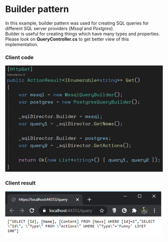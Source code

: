 # Builder pattern

In this example, builder pattern was used for creating SQL queries for different SQL server providers (*Mssql* and *Postgres*).  
Builder is useful for creating things which have many types and properties.  
Please look on **QueryController.cs** to get better view of this implementation.

### Client code
![Client code](https://raw.githubusercontent.com/h4570/design-patterns/master/builder/pic-1.png)

### Client result
![Client result](https://raw.githubusercontent.com/h4570/design-patterns/master/builder/pic-2.png)
